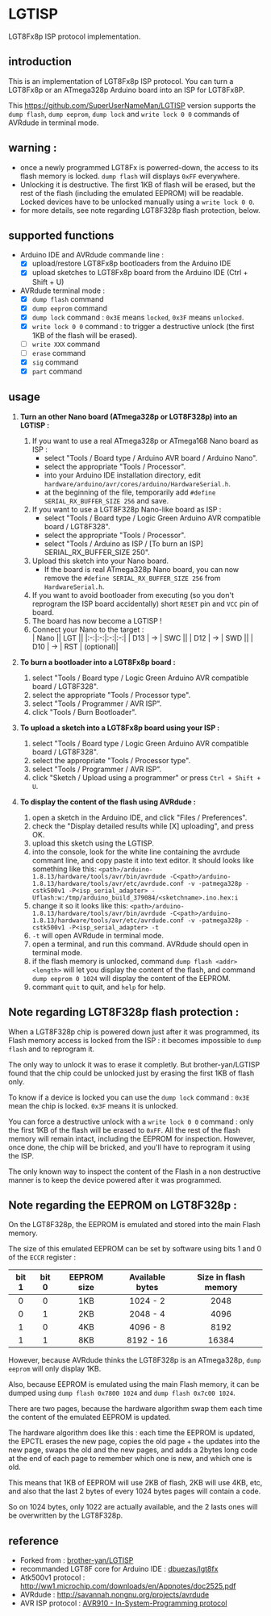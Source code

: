 # LGTISP
LGT8Fx8p ISP protocol implementation.

## introduction
This is an implementation of LGT8Fx8p ISP protocol. 
You can turn a LGT8Fx8p or an ATmega328p Arduino board into an ISP for LGT8Fx8P.

This https://github.com/SuperUserNameMan/LGTISP version supports the `dump flash`, `dump eeprom`, `dump lock` and `write lock 0 0` commands of AVRdude in terminal mode.

## warning :
- once a newly programmed LGT8Fx is powerred-down, the access to its flash memory is locked. `dump flash` will displays `0xFF` everywhere.
- Unlocking it is destructive. The first 1KB of flash will be erased, but the rest of the flash (including the emulated EEPROM) will be readable. Locked devices have to be unlocked manually using a `write lock 0 0`.
- for more details, see note regarding LGT8F328p flash protection, below.

## supported functions
- Arduino IDE and AVRdude commande line :
   - [x] upload/restore LGT8Fx8p bootloaders from the Arduino IDE
   - [x] upload sketches to LGT8Fx8p board from the Arduino IDE (Ctrl + Shift + U)
- AVRdude terminal mode :
   - [x] `dump flash` command
   - [x] `dump eeprom` command
   - [X] `dump lock` command : `0x3E` means `locked`, `0x3F` means `unlocked`.
   - [X] `write lock 0 0` command : to trigger a destructive unlock (the first 1KB of the flash will be erased).
   - [ ] `write XXX` command
   - [ ] `erase` command
   - [x] `sig` command
   - [x] `part` command

## usage

1. **Turn an other Nano board (ATmega328p or LGT8F328p) into an LGTISP :**
   1. If you want to use a real ATmega328p or ATmega168 Nano board as ISP :
       * select "Tools / Board type / Arduino AVR board / Arduino Nano".
       * select the appropriate "Tools / Processor". 
       * into your Arduino IDE installation directory, edit `hardware/arduino/avr/cores/arduino/HardwareSerial.h`.
       * at the beginning of the file, temporarily add `#define SERIAL_RX_BUFFER_SIZE 256` and save. 
   2. If you want to use a LGT8F328p Nano-like board as ISP :
       * select "Tools / Board type / Logic Green Arduino AVR compatible board / LGT8F328".
       * select the appropriate "Tools / Processor".
       * select "Tools / Arduino as ISP / \[To burn an ISP\] SERIAL_RX_BUFFER_SIZE 250".
   2. Upload this sketch into your Nano board.  
      * If the board is real ATmega328p Nano board, you can now remove the `#define SERIAL_RX_BUFFER_SIZE 256` from `HardwareSerial.h`. 
   3. If you want to avoid bootloader from executing (so you don't reprogram the ISP board accidentally) short `RESET` pin and `VCC` pin of board.
   4. The board has now become a LGTISP ! 
   5. Connect your Nano to the target :   
      | Nano || LGT ||
      |:-:|:-:|:-:|:-:|
      | D13 | -> | SWC ||
      | D12 | -> | SWD ||
      | D10 | -> | RST | (optional)|
      
2. **To burn a bootloader into a LGT8Fx8p board :**
   1. select "Tools / Board type / Logic Green Arduino AVR compatible board / LGT8F328".
   2. select the appropriate "Tools / Processor type".
   3. select "Tools / Programmer / AVR ISP".
   4. click "Tools / Burn Bootloader".
   
3. **To upload a sketch into a LGT8Fx8p board using your ISP :**
   1. select "Tools / Board type / Logic Green Arduino AVR compatible board / LGT8F328".
   2. select the appropriate "Tools / Processor type".
   3. select "Tools / Programmer / AVR ISP".
   4. click "Sketch / Upload using a programmer" or press `Ctrl + Shift + U`.
   
4. **To display the content of the flash using AVRdude :**
   1. open a sketch in the Arduino IDE, and click "Files / Preferences".
   2. check the "Display detailed results while [X] uploading", and press OK.
   3. upload this sketch using the LGTISP.
   4. into the console, look for the white line containing the avrdude commant line, and copy paste it into text editor. It should looks like something like this:
   `<path>/arduino-1.8.13/hardware/tools/avr/bin/avrdude -C<path>/arduino-1.8.13/hardware/tools/avr/etc/avrdude.conf -v -patmega328p -cstk500v1 -P<isp_serial_adapter> -Uflash:w:/tmp/arduino_build_379084/<sketchname>.ino.hex:i`
   5. change it so it looks like this:
   `<path>/arduino-1.8.13/hardware/tools/avr/bin/avrdude -C<path>/arduino-1.8.13/hardware/tools/avr/etc/avrdude.conf -v -patmega328p -cstk500v1 -P<isp_serial_adapter> -t`
   6. `-t` will open AVRdude in terminal mode.
   7. open a terminal, and run this command. AVRdude should open in terminal mode.
   7. if the flash memory is unlocked, command `dump flash <addr> <length>` will let you display the content of the flash, and command `dump eeprom 0 1024` will display the content of the EEPROM.
   8. commant `quit` to quit, and `help` for help.
   
## Note regarding LGT8F328p flash protection :

When a LGT8F328p chip is powered down just after it was programmed, its Flash memory access is locked from the ISP : it becomes impossible to `dump flash` and to reprogram it.

The only way to unlock it was to erase it completly. But brother-yan/LGTISP found that the chip could be unlocked just by erasing the first 1KB of flash only.

To know if a device is locked you can use the `dump lock` command : `0x3E` mean the chip is locked. `0x3F` means it is unlocked.

You can force a destructive unlock with a `write lock 0 0` command : only the first 1KB of the flash will be erased to `0xFF`. All the rest of the flash memory will remain intact, including the EEPROM for inspection. However, once done, the chip will be bricked, and you'll have to reprogram it using the ISP.
   
The only known way to inspect the content of the Flash in a non destructive manner is to keep the device powered after it was programmed.
   
## Note regarding the EEPROM on LGT8F328p :

On the LGT8F328p, the EEPROM is emulated and stored into the main Flash memory.

The size of this emulated EEPROM can be set by software using bits 1 and 0 of the `ECCR` register :

| bit 1 | bit 0 | EEPROM size | Available bytes | Size in flash memory |
|:-:|:-:|:-:|:-:|:-:|
| 0 | 0 | 1KB | 1024 - 2 | 2048 | 
| 0 | 1 | 2KB | 2048 - 4 | 4096 |
| 1 | 0 | 4KB | 4096 - 8 | 8192 |
| 1 | 1 | 8KB | 8192 - 16 | 16384 |

However, because AVRdude thinks the LGT8F328p is an ATmega328p, `dump eeprom` will only display 1KB.

Also, because EEPROM is emulated using the main Flash memory, it can be dumped using `dump flash 0x7800 1024` and `dump flash 0x7c00 1024`.

There are two pages, because the hardware algorithm swap them each time the content of the emulated EEPROM is updated.

The hardware algorithm does like this : each time the EEPROM is updated, the EPCTL erases the new page, copies the old page + the updates into the new page, swaps the old and the new pages, and adds a 2bytes long code at the end of each page to remember which one is new, and which one is old.

This means that 1KB of EEPROM will use 2KB of flash, 2KB will use 4KB, etc, and also that the last 2 bytes of every 1024 bytes pages will contain a code.

So on 1024 bytes, only 1022 are actually available, and the 2 lasts ones will be overwritten by the LGT8F328p.


## reference
- Forked from : [brother-yan/LGTISP](https://github.com/brother-yan/LGTISP)
- recommanded LGT8F core for Arduino IDE : [dbuezas/lgt8fx](https://github.com/dbuezas/lgt8fx)
- Atk500v1 protocol : http://ww1.microchip.com/downloads/en/Appnotes/doc2525.pdf 
- AVRdude : http://savannah.nongnu.org/projects/avrdude
- AVR ISP protocol : [AVR910 - In-System-Programming protocol](http://ww1.microchip.com/downloads/en/Appnotes/Atmel-0943-In-System-Programming_ApplicationNote_AVR910.pdf)
